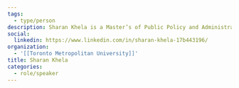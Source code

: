 ```yaml
---
tags:
  - type/person
description: Sharan Khela is a Master’s of Public Policy and Administration student at Ryerson University. She is currently working as a Policy and Research Assistant with Ryerson Leadership Lab, and as a Research Coordinator for a local non-profit called Laadliyan. In the past, she has worked as an Advisory Committee Member for the Youth Secretariat’s State of Youth report, and as a Research Associate for an Equity, Diversity, Inclusion, and Anti-Racism consultant.
social:
  linkedin: https://www.linkedin.com/in/sharan-khela-17b443196/
organization:
  - '[[Toronto Metropolitan University]]'
title: Sharan Khela
categories:
  - role/speaker
---
```

